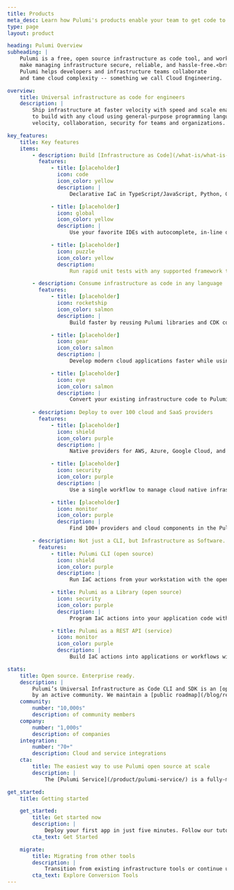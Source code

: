 ```yaml
---
title: Products
meta_desc: Learn how Pulumi's products enable your team to get code to any cloud productively, securely, and reliably, using your favorite languages.
type: page
layout: product

heading: Pulumi Overview
subheading: |
    Pulumi is a free, open source infrastructure as code tool, and works best with the Pulumi Service to
    make managing infrastructure secure, reliable, and hassle-free.<br><br>
    Pulumi helps developers and infrastructure teams collaborate
    and tame cloud complexity -- something we call Cloud Engineering.

overview:
    title: Universal infrastructure as code for engineers 
    description: |
        Ship infrastructure at faster velocity with speed and scale enabled by software engineering and an API-first approach. Pulumi open source enables engineers
        to build with any cloud using general-purpose programming languages instead of proprietary languages. It’s backed by an enterprise-grade SaaS that increases
        velocity, collaboration, security for teams and organizations.

key_features:
    title: Key features
    items:
        - description: Build [Infrastructure as Code](/what-is/what-is-infrastructure-as-code/) in familiar languages
          features:
              - title: [placeholder]
                icon: code
                icon_color: yellow
                description: |
                    Declarative IaC in TypeScript/JavaScript, Python, Go, C#, Java, and YAML. Deep runtime integrations and no proprietary frameworks.

              - title: [placeholder]
                icon: global
                icon_color: yellow
                description: |
                    Use your favorite IDEs with autocomplete, in-line documentation, and a natural development experience.

              - title: [placeholder]
                icon: puzzle
                icon_color: yellow
                description:
                    Run rapid unit tests with any supported framework to validate your infrastructure code before deployment.

        - description: Consume infrastructure as code in any language
          features:
              - title: [placeholder]
                icon: rocketship
                icon_color: salmon
                description: |
                    Build faster by reusing Pulumi libraries and CDK constructs, and create your own libraries as multi-language Pulumi Packages.

              - title: [placeholder]
                icon: gear
                icon_color: salmon
                description: |
                    Develop modern cloud applications faster while using well-architected best practices with the Crosswalk for AWS library.

              - title: [placeholder]
                icon: eye
                icon_color: salmon
                description: |
                    Convert your existing infrastructure code to Pulumi (TF, ARM, CFN, K8s, CRD, Helm) and import existing resources into Pulumi code.
     
        - description: Deploy to over 100 cloud and SaaS providers
          features:
              - title: [placeholder]
                icon: shield
                icon_color: purple
                description: |
                    Native providers for AWS, Azure, Google Cloud, and Kubernetes have 100% API coverage and same-day updates for new features.

              - title: [placeholder]
                icon: security
                icon_color: purple
                description: |
                    Use a single workflow to manage cloud native infrastructure like Kubernetes, Helm, CRDs, GitOps, and more.

              - title: [placeholder]
                icon: monitor
                icon_color: purple
                description: |
                    Find 100+ providers and cloud components in the Pulumi Registry. Bridge any existing Terraform provider to Pulumi.

        - description: Not just a CLI, but Infrastructure as Software.
          features:
              - title: Pulumi CLI (open source)
                icon: shield
                icon_color: purple
                description: |
                    Run IaC actions from your workstation with the open source command line interface.

              - title: Pulumi as a Library (open source)
                icon: security
                icon_color: purple
                description: |
                    Program IaC actions into your application code with the open source Automation API library.

              - title: Pulumi as a REST API (service)
                icon: monitor
                icon_color: purple
                description: |
                    Build IaC actions into applications or workflows with the Pulumi Deployments API service.

stats:
    title: Open source. Enterprise ready.
    description: |
        Pulumi’s Universal Infrastructure as Code CLI and SDK is an [open-source project](https://github.com/pulumi/) that’s supported
        by an active community. We maintain a [public roadmap](/blog/relaunching-pulumis-public-roadmap/) and welcome feedback and contributions.
    community:
        number: "10,000s"
        description: of community members
    company:
        number: "1,000s"
        description: of companies
    integration:
        number: "70+"
        description: Cloud and service integrations
    cta:
        title: The easiest way to use Pulumi open source at scale
        description: |
            The [Pulumi Service](/product/pulumi-service/) is a fully-managed service for the open-source CLI and SDK. It enables you and your team to focus on building, deploying, and managing cloud applications with your favorite languages and software engineering.

get_started:
    title: Getting started

    get_started:
        title: Get started now
        description: |
            Deploy your first app in just five minutes. Follow our tutorials for AWS, Azure, GCP, Kubernetes, and more.
        cta_text: Get Started

    migrate:
        title: Migrating from other tools
        description: |
            Transition from existing infrastructure tools or continue using both. Pulumi has converter tools for Terraform, AWS CloudFormation, Azure Resource Manager, and Kubernetes. 
        cta_text: Explore Conversion Tools
---
```


